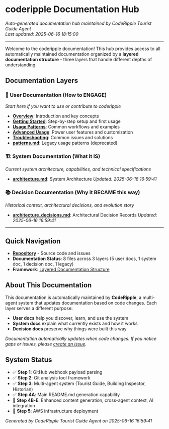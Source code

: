 # coderipple Documentation Hub

*Auto-generated documentation hub maintained by CodeRipple Tourist Guide Agent*  
*Last updated: 2025-06-16 18:15:00*

---

Welcome to the coderipple documentation! This hub provides access to all automatically maintained documentation organized by a **layered documentation structure** - three layers that handle different depths of understanding.

## Documentation Layers

### 🎯 User Documentation (How to ENGAGE)
*Start here if you want to use or contribute to coderipple*

- **[Overview](user/overview.md)**: Introduction and key concepts
- **[Getting Started](user/getting_started.md)**: Step-by-step setup and first usage
- **[Usage Patterns](user/usage_patterns.md)**: Common workflows and examples
- **[Advanced Usage](user/advanced_usage.md)**: Power user features and customization
- **[Troubleshooting](user/troubleshooting.md)**: Common issues and solutions
- **[patterns.md](patterns.md)**: Legacy usage patterns (deprecated)

### 🏗️ System Documentation (What it IS)
*Current system architecture, capabilities, and technical specifications*

- **[architecture.md](coderipple/system/architecture.md)**: System Architecture
  *Updated: 2025-06-16 16:59:41*

### 📚 Decision Documentation (Why it BECAME this way)
*Historical context, architectural decisions, and evolution story*

- **[architecture_decisions.md](coderipple/decisions/architecture_decisions.md)**: Architectural Decision Records
  *Updated: 2025-06-16 16:59:41*

---

## Quick Navigation

- **[Repository](https://github.com/robertoallende/coderipple)** - Source code and issues
- **Documentation Status**: 8 files across 3 layers (5 user docs, 1 system doc, 1 decision doc, 1 legacy)
- **Framework**: [Layered Documentation Structure](https://github.com/robertoallende/coderipple#documentation-layers)

## About This Documentation

This documentation is automatically maintained by **CodeRipple**, a multi-agent system that updates documentation based on code changes. Each layer serves a different purpose:

- **User docs** help you discover, learn, and use the system
- **System docs** explain what currently exists and how it works  
- **Decision docs** preserve why things were built this way

*Documentation automatically updates when code changes. If you notice gaps or issues, please [create an issue](https://github.com/robertoallende/coderipple/issues).*

## System Status

- ✅ **Step 1**: GitHub webhook payload parsing  
- ✅ **Step 2**: Git analysis tool framework
- ✅ **Step 3**: Multi-agent system (Tourist Guide, Building Inspector, Historian)
- ✅ **Step 4A**: Main README.md generation capability
- 🔄 **Step 4B-E**: Enhanced content generation, cross-agent context, AI integration
- 📅 **Step 5**: AWS infrastructure deployment

*Generated by CodeRipple Tourist Guide Agent on 2025-06-16 16:59:41*

